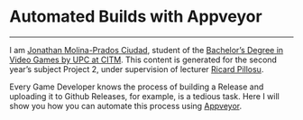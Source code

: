 # Automated Builds with Appveyor
---
I am [Jonathan Molina-Prados Ciudad](https://es.linkedin.com/in/jonathan-molina-prados-ciudad-366054129), student of the [Bachelor’s Degree in Video Games by UPC at CITM](https://www.citm.upc.edu/ing/estudis/graus-videojocs).
This content is generated for the second year’s subject Project 2, under supervision of lecturer
[Ricard Pillosu](https://es.linkedin.com/in/ricardpillosu).

Every Game Developer knows the process of building a Release and uploading it to Github Releases, for example, is a tedious task.
Here I will show you how you can automate this process using [Appveyor](https://www.appveyor.com/).
